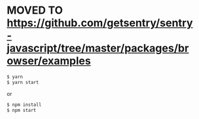 # MOVED TO https://github.com/getsentry/sentry-javascript/tree/master/packages/browser/examples

```sh
$ yarn
$ yarn start
```

or 

```sh
$ npm install
$ npm start
```
